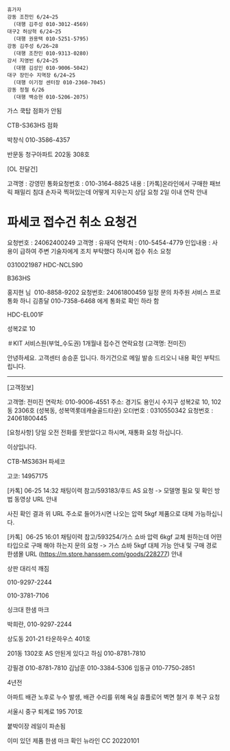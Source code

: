 ```
휴가자
강동 조찬민 6/24~25
  (대행 김주성 010-3012-4569)
대구2 허상혁 6/24~25
  (대행 권용택 010-5251-5795)
강동 김주성 6/26~28
  (대행 조찬민 010-9313-0280)
강서 지영빈 6/24~25
  (대행 김성인 010-9006-5042)
대구 장민수 지역장 6/24~25
  (대행 이기정 센터장 010-2360-7045)
강동 정철 6/26
  (대행 백승현 010-5206-2075)
```


가스 쿡탑 점화가 안됨

CTB-S363HS 점화 

박창식 010-3586-4357


반문동 청구아파트 202동 308호



[OL 전달건]

고객명 : 강영민
통화요청번호 : 010-3164-8825
내용 : [카톡]온라인에서 구매한 패브릭 패밀리 침대 손자국 찍혀있는데 어떻게 지우는지 상담 요청
2일 이내 연락 안내


 # 파세코 접수건 취소 요청건 

요청번호 : 24062400249
고객명 : 유재덕
연락처 : 010-5454-4779
인입내용 : 사용이 급하여 주변 기술자에게 조치 부탁했다 하시며 접수 취소 요청

0310021987
HDC-NCLS90

B363HS


홍지현 님  010-8858-9202
요청번호: 24061800459 일정 문의
차주원 서비스 프로 통화 하니 김종달 
010-7358-6468 에게 통화로 확인 하라 함

HDC-EL001F


성복2로 10



＃KIT 서비스원(부엌_수도권) 1개월내 접수건 연락요청 (고객명: 전미진)

안녕하세요. 고객센터 송승훈 입니다. 
하기건으로 메일 발송 드리오니 내용 확인 부탁드립니다.

------------------------------------------------------------------- 

[고객정보] 

고객명: 전미진
연락처: 010-9006-4551
주소: 경기도 용인시 수지구 성복2로 10, 102동 2306호 (성복동, 성복역롯데캐슬골드타운)
오더번호 : 0310550342
요청번호 : 24061800445

[요청사항] 
당일 오전 전화를 못받았다고 하시며, 재통화 요청 하십니다.

이상입니다.


CTB-MS363H 파세코

고코: 14957175



[카톡]  06-25 14:32
채팅이력 참고/593183/후드 AS 요청 -> 모델명 필요 및 확인 방법 동영상 URL 안내


사진 확인 결과 위 URL 주소로 들어가시면 나오는 압력 5kgf 제품으로 대체 가능하십니다.

[카톡]  06-25 16:01 채팅이력 참고/593254/가스 쇼바 압력 6kgf 교체 원하는데 어떤 타입으로 구매 해야 하는지 문의 요청 -> 가스 쇼바 5kgf 대체 가능 안내 및 구매 경로 한샘몰 URL (https://m.store.hanssem.com/goods/228277) 안내


상판 대리석 깨짐

010-9297-2244

010-3781-7106

싱크대 한샘 마크

박희란, 010-9297-2244

상도동 201-21 타운하우스 401호



201동 1302호
AS 안된게 있다고 하심
010-8781-7810

강필경 010-8781-7810
김남훈 010-3384-5306
임동규 010-7750-2851

4년전 

아파트 배관 노후로 누수 발생, 배관 수리를 위해 욕실 휴플로어 벽면 철거 후 복구 요청

서울시 중구 퇴계로 195 701호



붙박이장 레일이 파손됨

이미 있던 제품
한샘 마크 확인
뉴라인 CC
20220101


